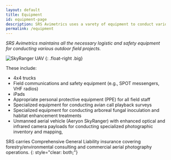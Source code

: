 ```yaml
---
layout: default
title: Equipment
id: equipment-page
description: SRS Avimetrics uses a varety of equipment to conduct various projects to protect endangered species in British Columbia and western North America.
permalink: /equipment
---
```


*SRS Avimetrics maintains all the necessary logistic and safety equipment for conducting various outdoor field projects.*

![SkyRanger UAV]({{site.baseurl}}/assets/img/SkyRanger_hovering.jpg "SkyRanger UAV")
{: .float-right .big}

These include:

* 4x4 trucks
* Field communications and safety equipment (e.g., SPOT messengers, VHF radios)
* iPads
* Appropriate personal protective equipment (PPE) for all field staff
* Specialized equipment for conducting avian call playback surveys
* Specialized equipment for conducting arboreal fungal inoculation and habitat enhancement treatments
* Unmanned aerial vehicle (Aeryon SkyRanger) with enhanced optical and infrared camera payloads for conducting specialized photographic inventory and mapping, 

SRS carries Comprehensive General Liability insurance covering forestry/environmental consulting and commercial aerial photography operations.
{: style="clear: both;"}

